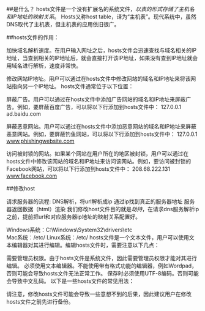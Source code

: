 ##是什么？
hosts文件是一个没有扩展名的系统文件，*以表的形式存储了主机名和IP地址的映射关系*。
Hosts又称host table，译为“主机表”。现代系统中，虽然DNS取代了主机表，但主机表的应用依旧很广。

##hosts文件的作用：

加快域名解析速度。在用户输入网址之后，hosts文件会迅速查找与域名相关的IP地址，当查到相关的IP地址后，就会直接打开该IP地址，如果没有查到IP地址就会用域名进行解析，速度非常快。

修改网站IP地址。用户可以通过在hosts文件中修改网站的域名和IP地址来将该网站指向另一个IP地址。
hosts文件通常位于以下位置：

屏蔽广告。用户可以通过在hosts文件中添加广告网站的域名和IP地址来屏蔽广告。例如，要屏蔽百度广告，可以将以下行添加到hosts文件中：
127.0.0.1 ad.baidu.com

屏蔽恶意网站。用户可以通过在hosts文件中添加恶意网站的域名和IP地址来屏蔽恶意网站。例如，要屏蔽钓鱼网站，可以将以下行添加到hosts文件中：
127.0.0.1 www.phishingwebsite.com

访问被封锁的网站。如果某个网站在用户所在的地区被封锁，用户可以通过在hosts文件中修改该网站的域名和IP地址来访问该网站。例如，要访问被封锁的Facebook网站，可以将以下行添加到hosts文件中：
208.68.222.131 www.facebook.com

##修改host

请求服务器的流程:
DNS解析，将url解析成ip
通过ip找到真正的服务器地址
服务器返回数据（html）渲染
我们修改host文件目的就是*劫持*，在请求dns服务解析ip之前，提前把url和对应服务器ip地址的映射关系配置好。

Windows系统：C:\Windows\System32\drivers\etc\
Mac系统：/etc/
Linux系统：/etc/
hosts文件是一个文本文件，用户可以使用文本编辑器对其进行编辑。编辑hosts文件时，需要注意以下几点：

需要管理员权限。由于hosts文件是系统文件，因此需要管理员权限才能对其进行编辑。
必须使用文本编辑器。不能使用带有格式功能的编辑器，例如Wordpad，否则可能会导致hosts文件无法正常工作。
保存时必须使用UTF-8编码。否则可能会导致中文乱码。
以下是一些hosts文件的常见用法：

请注意，修改hosts文件可能会导致一些意想不到的后果，因此建议用户在修改hosts文件之前先进行备份。
